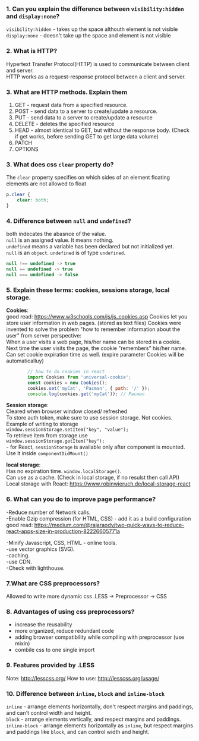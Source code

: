 ### 1. Can you explain the difference between ```visibility:hidden``` and ```display:none```?

`visibility:hidden` - takes up the space althouth element is not visible   
`display:none` - doesn't take up the space and element is not visible

### 2. What is HTTP?
Hypertext Transfer Protocol(HTTP) is used to communicate between client and server.   
HTTP works as a request-response protocol between a client and server.

### 3. What are HTTP methods. Explain them
1. GET - request data from a specified resource.   
2. POST - send data to a server to create/update a resource.   
3. PUT - send data to a server to create/update a resource
4. DELETE - deletes the specified resource
5. HEAD - almost identical to GET, but without the response body. (Check if get works, before sending GET to get large data volume)   
6. PATCH
7. OPTIONS

### 3. What does css `clear` property do?   
The `clear` property specifies on which sides of an element floating elements are not allowed to float   
```css
p.clear {
    clear: both;
}
```

### 4. Difference between `null` and `undefined`?  
both indecates the abasnce of the value.    
`null` is an assigned value. It means nothing.   
`undefined` means a variable has been declared but not initialized yet.   
`null` is an `object`. `undefined` is of type `undefined`.   
```javascript
null !== undefined -> true
null == undefined -> true
null === undefined -> false
```

### 5. Explain these terms: cookies, sessions storage, local storage.  
 **Cookies**:   
    good read: https://www.w3schools.com/js/js_cookies.asp
    Cookies let you store user information in web pages. (stored as text files) 
    Cookies were invented to solve the problem "how to remember information about the user" from server perspective:   
    When a user visits a web page, his/her name can be stored in a cookie.   
    Next time the user visits the page, the cookie "remembers" his/her name.   
    Can set cookie expiration time as well. (expire parameter
    Cookies will be automaticalluy)
```javascript
        // how to do cookies in react
        import Cookies from 'universal-cookie';
        const cookies = new Cookies();
        cookies.set('myCat', 'Pacman', { path: '/' });
        console.log(cookies.get('myCat')); // Pacman
```

 **Session storage**:   
    Cleared when browser window closed/ refreshed   
    To store auth token, make sure to use session storage. Not cookies.
    Example of writing to storage   
    `window.sessionStorage.setItem("key", "value");`   
    To retrieve item from storage use   
    `window.sessionStorage.getItem("key");`   
    - for React, `sessionStorage` is available only after component is mounted. Use it inside `componentDidMount()`

 **local storage**:   
    Has no expiration time. `window.localStorage()`.   
    Can use as a cache. (Check in local storage, if no resulst then call API)   
        Local storage with React: https://www.robinwieruch.de/local-storage-react  

### 6. What can you do to improve page performance?
-Reduce number of Network calls.  
-Enable Gzip compression (for HTML, CSS) -  add it as a build configuration     
good read: https://medium.com/@rajaraodv/two-quick-ways-to-reduce-react-apps-size-in-production-82226605771a

-Minify Javascript, CSS, HTML - online tools.  
-use vector graphics (SVG).  
-caching.  
-use CDN.  
-Check with lighthouse.  

### 7.What are CSS preprocessors?
Allowed to write more dynamic css
.LESS -> Preprocessor -> CSS

### 8. Advantages of using css preprocessors?
- increase the reusability
- more organized, reduce redundant code
- adding browser compatibility while compiling with preprocessor (use mixin)
- combile css to one single import

### 9. Features provided by .LESS
 Note: http://lesscss.org/
 How to use: http://lesscss.org/usage/

### 10. Difference between `inline`, `block` and `inline-block`
`inline` - arrange elements horizontally, don't respect margins and paddings, and can't control width and height.    
`block` - arrange elements vertically, and respect margins and paddings.   
`inline-block` - arrange elements horizontally as `inline`, but respect margins and paddings like `block`, and can control width and height.    

